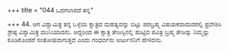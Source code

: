 +++
title = "044 ಒದಗಲಾರದೆ ತನ್ನ"

+++
44. ಆಗ ವಿಶ್ವಾಮಿತ್ರ ತನ್ನ ಒಳ್ಳೆಯ ಕ್ಷಾತ್ರದ ಮಹತ್ವವನ್ನು ಬಿಟ್ಟು ಪರಬ್ರಹ್ಮ ವಿಷಯಕವಾದುದರಲ್ಲಿ ಪ್ರವೇಶಿಸಿ ಶ್ರೇಷ್ಠ ವಿಶ್ವಾಮಿತ್ರ ಮುನಿಯಾದನು. ಆದ್ದರಿಂದ ಈ ಕ್ಷಾತ್ರ ತೇಜಸ್ಸಿನಲ್ಲಿ ಹುಟ್ಟಿದ ಪವಿತ್ರ ಬ್ರಹ್ಮ ತೇಜಸ್ಸು ನಿಮ್ಮನ್ನು ಕೂಡಿಕೊಂಡರೆ ಸಂತೋಷವಾಗುತ್ತದೆ ಎಂದು ಗಂಧರ್ವನು ಅರ್ಜುನನಿಗೆ ಹೇಳಿದನು.
